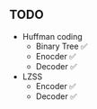 TODO
----
* Huffman coding
    * Binary Tree ✅
    * Enocder ✅
    * Decoder ✅
* LZSS
    * Encoder ✅
    * Decoder ✅
